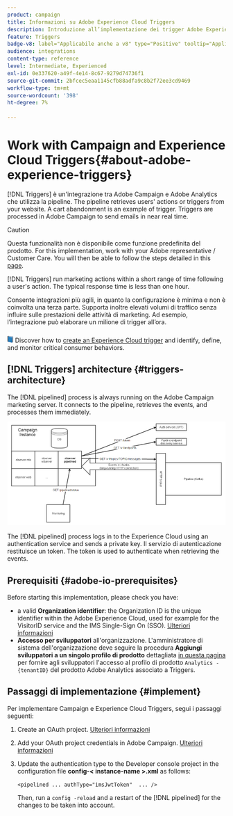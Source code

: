 ```yaml
---
product: campaign
title: Informazioni su Adobe Experience Cloud Triggers
description: Introduzione all’implementazione dei trigger Adobe Experience Cloud
feature: Triggers
badge-v8: label="Applicabile anche a v8" type="Positive" tooltip="Applicabile anche a Campaign v8"
audience: integrations
content-type: reference
level: Intermediate, Experienced
exl-id: 0e337620-a49f-4e14-8c67-9279d74736f1
source-git-commit: 2bfcec5eaa1145cfb88adfa9c8b2f72ee3cd9469
workflow-type: tm+mt
source-wordcount: '398'
ht-degree: 7%

---
```


# Work with Campaign and Experience Cloud Triggers{#about-adobe-experience-triggers}

[!DNL Triggers] è un&#39;integrazione tra Adobe Campaign e Adobe Analytics che utilizza la pipeline. The pipeline retrieves users&#39; actions or triggers from your website. A cart abandonment is an example of trigger. Triggers are processed in Adobe Campaign to send emails in near real time.

>[!CAUTION]
>
>Questa funzionalità non è disponibile come funzione predefinita del prodotto. For this implementation, work with your Adobe representative / Customer Care. You will then be able to follow the steps detailed in this [page](../../integrations/using/configuring-pipeline.md#prerequisites).

[!DNL Triggers] run marketing actions within a short range of time following a user&#39;s action. The typical response time is less than one hour.

Consente integrazioni più agili, in quanto la configurazione è minima e non è coinvolta una terza parte.
Supporta inoltre elevati volumi di traffico senza influire sulle prestazioni delle attività di marketing. Ad esempio, l’integrazione può elaborare un milione di trigger all’ora.

![](assets/do-not-localize/book.png) Discover how to [create an Experience Cloud trigger](https://experienceleague.adobe.com/docs/experience-cloud/triggers/create.html) and identify, define, and monitor critical consumer behaviors.

## [!DNL Triggers] architecture {#triggers-architecture}

The [!DNL pipelined] process is always running on the Adobe Campaign marketing server. It connects to the pipeline, retrieves the events, and processes them immediately.

![](assets/triggers_2.png)

The [!DNL pipelined] process logs in to the Experience Cloud using an authentication service and sends a private key. Il servizio di autenticazione restituisce un token. The token is used to authenticate when retrieving the events.

## Prerequisiti {#adobe-io-prerequisites}

Before starting this implementation, please check you have:

* a valid **Organization identifier**: the Organization ID is the unique identifier within the Adobe Experience Cloud, used for example for the VisitorID service and the IMS Single-Sign On (SSO). [Ulteriori informazioni](https://experienceleague.adobe.com/docs/core-services/interface/administration/organizations.html?lang=it)
* **Accesso per sviluppatori** all&#39;organizzazione. L&#39;amministratore di sistema dell&#39;organizzazione deve seguire la procedura **Aggiungi sviluppatori a un singolo profilo di prodotto** dettagliata [in questa pagina](https://helpx.adobe.com/enterprise/using/manage-developers.html) per fornire agli sviluppatori l&#39;accesso al profilo di prodotto `Analytics - {tenantID}` del prodotto Adobe Analytics associato a Triggers.

## Passaggi di implementazione {#implement}

Per implementare Campaign e Experience Cloud Triggers, segui i passaggi seguenti:

1. Create an OAuth project. [Ulteriori informazioni](oauth-technical-account.md#oauth-service)

1. Add your OAuth project credentials in Adobe Campaign. [Ulteriori informazioni](oauth-technical-account.md#add-credentials)

1. Update the authentication type to the Developer console project in the configuration file **config-&lt; instance-name >.xml** as follows:

   ```
   <pipelined ... authType="imsJwtToken"  ... />
   ```

   Then, run a `config -reload` and a restart of the [!DNL pipelined] for the changes to be taken into account.

